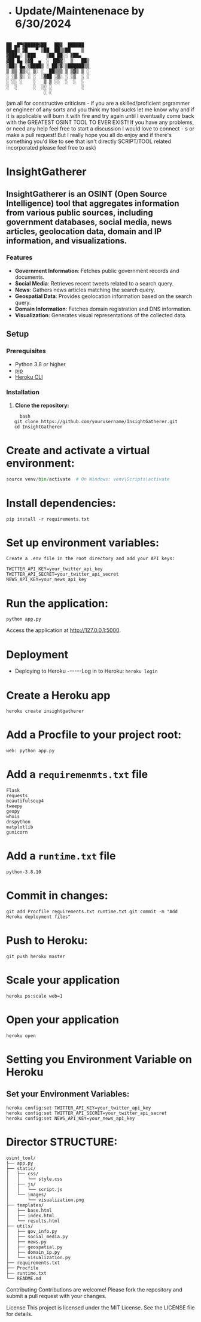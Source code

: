 

- # Update/Maintenenace by 6/30/2024


```

██ ▄█▀▓█████▓██   ██▓  ██████ 
██▄█▒ ▓█   ▀ ▒██  ██▒▒██    ▒  
▓███▄░ ▒███    ▒██ ██░░ ▓██▄   
▓██ █▄ ▒▓█  ▄  ░ ▐██▓░  ▒   ██▒
▒██▒ █▄░▒████▒ ░ ██▒▓░▒██████▒▒
▒ ▒▒ ▓▒░░ ▒░ ░  ██▒▒▒ ▒ ▒▓▒ ▒ ░
░ ░▒ ▒░ ░ ░  ░▓██ ░▒░ ░ ░▒  ░ ░
░ ░░ ░    ░   ▒ ▒ ░░  ░  ░  ░  
░  ░      ░  ░░ ░           ░  
              ░ ░ 
```
(am all for constructive criticism - if you are a skilled/proficient prgrammer or engineer of any sorts and you think my tool sucks let me know why and if it is applicable will burn it with fire and try again until I eventually come back with the GREATEST OSINT TOOL TO EVER EXIST! If you have any problems, or need any help feel free to start a discussion I would love to connect - s or make a pull request! But I really hope you all do enjoy and if there's something you'd like to see that isn't directly SCRIPT/TOOL related incorporated please feel free to ask)


# InsightGatherer

## InsightGatherer is an OSINT (Open Source Intelligence) tool that aggregates information from various public sources, including government databases, social media, news articles, geolocation data, domain and IP information, and visualizations.

### Features

- **Government Information**: Fetches public government records and documents.
- **Social Media**: Retrieves recent tweets related to a search query.
- **News**: Gathers news articles matching the search query.
- **Geospatial Data**: Provides geolocation information based on the search query.
- **Domain Information**: Fetches domain registration and DNS information.
- **Visualization**: Generates visual representations of the collected data.

## Setup

### Prerequisites

- Python 3.8 or higher
- [pip](https://pip.pypa.io/en/stable/installation/)
- [Heroku CLI](https://devcenter.heroku.com/articles/heroku-cli)

### Installation

1. **Clone the repository:**

```
     bash
   git clone https://github.com/yourusername/InsightGatherer.git
   cd InsightGatherer
```

# Create and activate a virtual environment:

``` python -m venv venv
source venv/bin/activate  # On Windows: venv\Scripts\activate
```
# Install dependencies:

```pip install -r requirements.txt```

# Set up environment variables:

``Create a .env file in the root directory and add your API keys:``

```
TWITTER_API_KEY=your_twitter_api_key
TWITTER_API_SECRET=your_twitter_api_secret
NEWS_API_KEY=your_news_api_key
```
# Run the application:

```python app.py```

Access the application at http://127.0.0.1:5000.

# Deployment

- Deploying to Heroku
------Log in to Heroku:
```heroku login```

# Create a Heroku app
```heroku create insightgatherer```

# Add a Procfile to your project root:
```
web: python app.py
```
# Add a `requiremenmts.txt` file

```
Flask
requests
beautifulsoup4
tweepy
geopy
whois
dnspython
matplotlib
gunicorn
```
# Add a `runtime.txt` file

```python-3.8.10```

# Commit in changes: 

```git add Procfile requirements.txt runtime.txt git commit -m "Add Heroku deployment files"```

# Push to Heroku:

```git push heroku master```

# Scale your application

```heroku ps:scale web=1```

# Open your application 

```heroku open```

# Setting you Environment Variable on Heroku

## Set your Environment Variables:

```
heroku config:set TWITTER_API_KEY=your_twitter_api_key
heroku config:set TWITTER_API_SECRET=your_twitter_api_secret
heroku config:set NEWS_API_KEY=your_news_api_key
```

# Director STRUCTURE:

```
osint_tool/
├── app.py
├── static/
│   ├── css/
│   │   └── style.css
│   ├── js/
│   │   └── script.js
│   └── images/
│       └── visualization.png
├── templates/
│   ├── base.html
│   ├── index.html
│   └── results.html
├── utils/
│   ├── gov_info.py
│   ├── social_media.py
│   ├── news.py
│   ├── geospatial.py
│   ├── domain_ip.py
│   └── visualization.py
├── requirements.txt
├── Procfile
├── runtime.txt
└── README.md
```

Contributing
Contributions are welcome! Please fork the repository and submit a pull request with your changes.

License
This project is licensed under the MIT License. See the LICENSE file for details.


